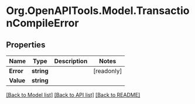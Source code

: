 # Org.OpenAPITools.Model.TransactionCompileError

## Properties

| Name      | Type       | Description | Notes      |
| --------- | ---------- | ----------- | ---------- |
| **Error** | **string** |             | [readonly] |
| **Value** | **string** |             |

[[Back to Model list]](../README.md#documentation-for-models)
[[Back to API list]](../README.md#documentation-for-api-endpoints)
[[Back to README]](../README.md)
